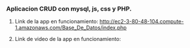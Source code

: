### Aplicacion CRUD con mysql, js, css y PHP.

1. Link de la app en funcionamiento: http://ec2-3-80-48-104.compute-1.amazonaws.com/Base_De_Datos/index.php

2. Link de video de la app en funcionamiento: 
